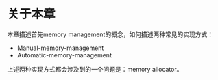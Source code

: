 # 关于本章

本章描述首先memory management的概念，如何描述两种常见的实现方式：

- Manual-memory-management
- Automatic-memory-management

上述两种实现方式都会涉及到的一个问题是：memory allocator。